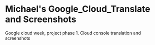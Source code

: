 # Michael's Google_Cloud_Translate and Screenshots
Google cloud week, project phase 1. Cloud console translation and screenshots

